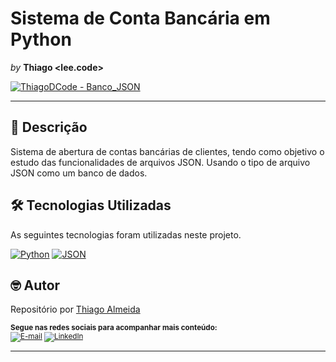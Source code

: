 # Sistema de Conta Bancária em Python

*by* **Thiago <lee.code>**

[![ThiagoDCode - Banco_JSON](https://img.shields.io/static/v1?label=ThiagoDCode&message=Banco_JSON&color=blue&logo=github)](https://github.com/ThiagoDCode/Banco_JSON "Ir para o repositório.")

---
## 📝 Descrição

Sistema de abertura de contas bancárias de clientes, tendo como objetivo o estudo das funcionalidades de arquivos JSON. Usando o tipo de arquivo JSON como um banco de dados.

## 🛠 Tecnologias Utilizadas

As seguintes tecnologias foram utilizadas neste projeto.

[![Python](https://img.shields.io/static/v1?label=&message=Python&color=blue&logoColor=white&logo=python)](https://www.python.org/ "Ir para o site.")
[![JSON](https://img.shields.io/static/v1?label=&message=JSON&color=blue&logoColor=white&logo=JSON)](https://www.json.org "Ir para o site.")

## 🤓 Autor

Repositório por [Thiago Almeida](https://github.com/ThiagoDCode)

<sub> <strong>Segue nas redes sociais para acompanhar mais conteúdo: </strong> <br>
[![E-mail](https://img.shields.io/static/v1?label=&message=E-mail&color=blueviolet&logoColor=white&logo=gmail)](thiago.lee.oficial@gmail.com "Enviar e-mail.")
[![LinkedIn](https://img.shields.io/static/v1?label=&message=LinkedIn&color=blue&logoColor=white&logo=LinkedIn)](https://www.linkedin.com/in/thiago-almeida-dcode "Acessar.")

---
